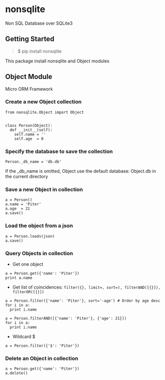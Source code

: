 # nonsqlite
Non SQL Database over SQLite3

## Getting Started
> $ pip install nonsqlite

This package install nonsqlite and Object modules

## Object Module
Micro ORM Framework
### Create a new Object collection
```
from nonsqlite.Object import Object


class Person(Object):
  def __init__(self):
    self.name = ''
    self.age  = 0
```  
### Specify the database to save the collection
```
Person._db_name = 'db.db'
```
If the _db_name is omitted, Object use the default database: Object.db in the current directory


### Save a new Object in collection
```
a = Person()
a.name = 'Piter'
a.age  = 21
a.save()
```

### Load the object from a json
```
a = Person.loads(json)
a.save()
```


### Query Objects in collection
- Get one object
```
a = Person.get({'name': 'Piter'})
print a.name
```
- Get list of coincidences: ```filter({}, limit=, sort=), filterAND([{}]), filterOR([{}])```
```
a = Person.filter({'name': 'Piter'}, sort='-age') # Order by age desc
for i in a:
  print i.name
```
```
a = Person.filterAND([{'name': 'Piter'}, {'age': 21}])
for i in a:
  print i.name
```
- Wildcard $
```
a = Person.filter({'$': 'Piter'})
```
### Delete an Object in collection
```
a = Person.get({'name': 'Piter'})
a.delete()
```
